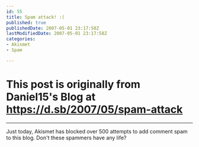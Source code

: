 ```yaml
---
id: 55
title: Spam attack! :(
published: true
publishedDate: 2007-05-01 23:17:58Z
lastModifiedDate: 2007-05-01 23:17:58Z
categories:
- Akismet
- Spam

---
```


# This post is originally from Daniel15's Blog at https://d.sb/2007/05/spam-attack

---

Just today, Akismet has blocked over 500 attempts to add comment spam to this blog. Don't these spammers have any life?

